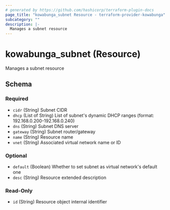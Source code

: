 ```yaml
---
# generated by https://github.com/hashicorp/terraform-plugin-docs
page_title: "kowabunga_subnet Resource - terraform-provider-kowabunga"
subcategory: ""
description: |-
  Manages a subnet resource
---
```


# kowabunga_subnet (Resource)

Manages a subnet resource



<!-- schema generated by tfplugindocs -->
## Schema

### Required

- `cidr` (String) Subnet CIDR
- `dhcp` (List of String) List of subnet's dynamic DHCP ranges (format: 192.168.0.200-192.168.0.240)
- `dns` (String) Subnet DNS server
- `gateway` (String) Subnet router/gateway
- `name` (String) Resource name
- `vnet` (String) Associated virtual network name or ID

### Optional

- `default` (Boolean) Whether to set subnet as virtual network's default one
- `desc` (String) Resource extended description

### Read-Only

- `id` (String) Resource object internal identifier


